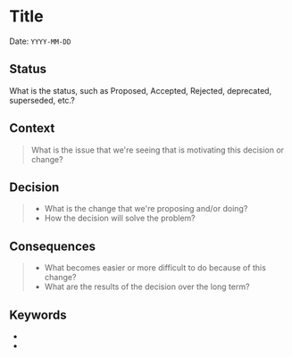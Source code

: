 # Title

Date: `YYYY-MM-DD`

## Status

What is the status, such as Proposed, Accepted, Rejected, deprecated, superseded, etc.?

## Context

> What is the issue that we're seeing that is motivating this decision or change?

## Decision

> - What is the change that we're proposing and/or doing?
> - How the decision will solve the problem?

## Consequences

> - What becomes easier or more difficult to do because of this change?
> - What are the results of the decision over the long term?

## Keywords

- 
- 